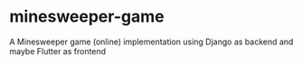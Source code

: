 # minesweeper-game
A Minesweeper game (online) implementation using Django as backend and maybe Flutter as frontend
